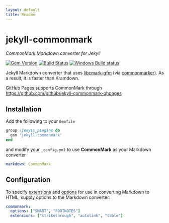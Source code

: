 ```yaml
---
layout: default
title: Readme
---
```


# jekyll-commonmark

*CommonMark Markdown converter for Jekyll*

[![Gem Version](https://img.shields.io/gem/v/jekyll-commonmark.svg)](https://rubygems.org/gems/jekyll-commonmark)
[![Build Status](https://img.shields.io/travis/jekyll/jekyll-commonmark/master.svg)](https://travis-ci.org/jekyll/jekyll-commonmark)
[![Windows Build status](https://img.shields.io/appveyor/ci/pathawks/jekyll-commonmark/master.svg?label=Windows%20build)](https://ci.appveyor.com/project/pathawks/jekyll-commonmark)

Jekyll Markdown converter that uses [libcmark-gfm](https://github.com/github/cmark-gfm) (via [commonmarker](https://github.com/gjtorikian/commonmarker)). 
As a result, it is faster than Kramdown.

GitHub Pages supports CommonMark through https://github.com/github/jekyll-commonmark-ghpages

## Installation

Add the following to your `Gemfile`

```ruby
group :jekyll_plugins do
  gem 'jekyll-commonmark'
end
```

and modify your `_config.yml` to use **CommonMark** as your Markdown converter

```yaml
markdown: CommonMark
```

## Configuration

To specify [extensions](https://github.com/gjtorikian/commonmarker#extensions) and [options](https://github.com/gjtorikian/commonmarker#options) for use in converting Markdown to HTML, supply options to the Markdown converter:

```yaml
commonmark:
  options: ["SMART", "FOOTNOTES"]
  extensions: ["strikethrough", "autolink", "table"]
```
